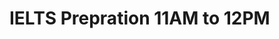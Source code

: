 # IELTS Prepration 11AM to 12PM

<!-- - ## Week 1

   1. [Day 1](https://www.facebook.com/iCodeguru/videos/750411973658200)
   2. [Day 2](https://www.facebook.com/iCodeguru/videos/968313851689558)
   3. [Day 3]()
   4. [Day 4]()
   5. [Day 5]() -->

<!-- - ## Week 

   1. [Day 1]()
   2. [Day 2]()
   3. [Day 3]()
   4. [Day 4]()
   5. [Day 5]() -->